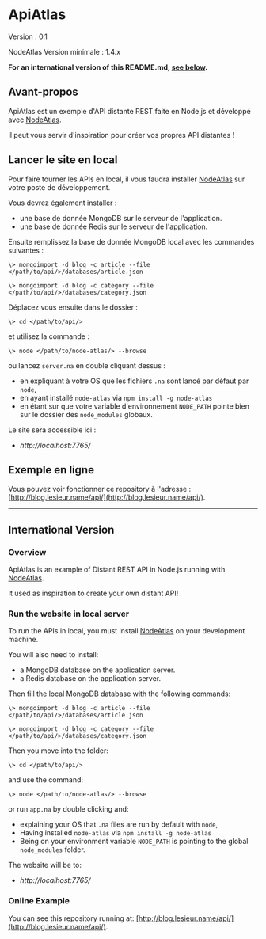 # ApiAtlas #

Version : 0.1

NodeAtlas Version minimale : 1.4.x

**For an international version of this README.md, [see below](#international-version).**



## Avant-propos ##

ApiAtlas est un exemple d'API distante REST faite en Node.js et développé avec [NodeAtlas](http://haeresis.github.io/NodeAtlas/).

Il peut vous servir d'inspiration pour créer vos propres API distantes !



## Lancer le site en local ##

Pour faire tourner les APIs en local, il vous faudra installer [NodeAtlas](http://haeresis.github.io/NodeAtlas/) sur votre poste de développement.

Vous devrez également installer :
- une base de donnée MongoDB sur le serveur de l'application.
- une base de donnée Redis sur le serveur de l'application.

Ensuite remplissez la base de donnée MongoDB local avec les commandes suivantes :

```
\> mongoimport -d blog -c article --file </path/to/api/>/databases/article.json
```

```
\> mongoimport -d blog -c category --file </path/to/api/>/databases/category.json
```

Déplacez vous ensuite dans le dossier :


```
\> cd </path/to/api/>
```

et utilisez la commande :

```
\> node </path/to/node-atlas/> --browse
```

ou lancez `server.na` en double cliquant dessus :
- en expliquant à votre OS que les fichiers `.na` sont lancé par défaut par `node`,
- en ayant installé `node-atlas` via `npm install -g node-atlas`
- en étant sur que votre variable d'environnement `NODE_PATH` pointe bien sur le dossier des `node_modules` globaux.

Le site sera accessible ici :

- *http://localhost:7765/*



## Exemple en ligne ##

Vous pouvez voir fonctionner ce repository à l'adresse : [http://blog.lesieur.name/api/](http://blog.lesieur.name/api/).



-----



## International Version ##

### Overview ###

ApiAtlas is an example of Distant REST API in Node.js running with [NodeAtlas](http://haeresis.github.io/NodeAtlas/).

It used as inspiration to create your own distant API!



### Run the website in local server ###

To run the APIs in local, you must install [NodeAtlas](http://haeresis.github.io/NodeAtlas/) on your development machine.

You will also need to install:
- a MongoDB database on the application server.
- a Redis database on the application server.

Then fill the local MongoDB database with the following commands:

```
\> mongoimport -d blog -c article --file </path/to/api/>/databases/article.json
```

```
\> mongoimport -d blog -c category --file </path/to/api/>/databases/category.json
```

Then you move into the folder:


```
\> cd </path/to/api/>
```

and use the command:

```
\> node </path/to/node-atlas/> --browse
```

or run `app.na` by double clicking and:
- explaining your OS that `.na` files are run by default with `node`,
- Having installed `node-atlas` via `npm install -g node-atlas`
- Being on your environment variable `NODE_PATH` is pointing to the global `node_modules` folder.

The website will be to:

- *http://localhost:7765/*



### Online Example ###

You can see this repository running at: [http://blog.lesieur.name/api/](http://blog.lesieur.name/api/).